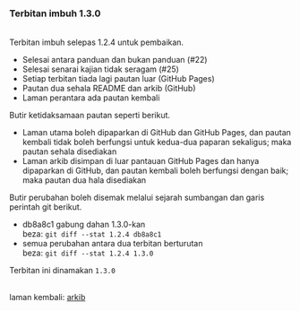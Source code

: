 ### Terbitan imbuh 1.3.0

&nbsp;  
Terbitan imbuh selepas 1.2.4 untuk pembaikan.

- Selesai antara panduan dan bukan panduan (#22)
- Selesai senarai kajian tidak seragam (#25)
- Setiap terbitan tiada lagi pautan luar (GitHub Pages)
- Pautan dua sehala README dan arkib (GitHub)
- Laman perantara ada pautan kembali

Butir ketidaksamaan pautan seperti berikut.

- Laman utama boleh dipaparkan di GitHub dan GitHub Pages,
dan pautan kembali tidak boleh berfungsi untuk kedua-dua
paparan sekaligus; maka pautan sehala disediakan
- Laman arkib disimpan di luar pantauan GitHub Pages dan
hanya dipaparkan di GitHub, dan pautan kembali boleh
berfungsi dengan baik; maka pautan dua hala disediakan

Butir perubahan boleh disemak melalui sejarah sumbangan
dan garis perintah git berikut.

- db8a8c1 gabung dahan 1.3.0-kan  
beza: `git diff --stat 1.2.4 db8a8c1`
- semua perubahan antara dua terbitan berturutan  
beza: `git diff --stat 1.2.4 1.3.0`

Terbitan ini dinamakan `1.3.0`

&nbsp;  
laman kembali: [arkib][0]

  [0]: ../index.md
